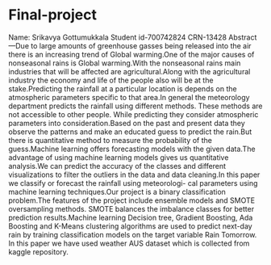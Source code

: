 # Final-project
Name: Srikavya Gottumukkala
Student id-700742824
CRN-13428
Abstract—Due to large amounts of greenhouse gasses being
released into the air there is an increasing trend of Global
warming.One of the major causes of nonseasonal rains is Global
warming.With the nonseasonal rains main industries that will be
affected are agricultural.Along with the agricultural industry the
economy and life of the people also will be at the stake.Predicting
the rainfall at a particular location is depends on the atmospheric
parameters specific to that area.In general the meteorology
department predicts the rainfall using different methods. These
methods are not accessible to other people. While predicting they
consider atmospheric parameters into consideration.Based on the
past and present data they observe the patterns and make an
educated guess to predict the rain.But there is quantitative method
to measure the probability of the guess.Machine learning offers
forecasting models with the given data.The advantage of using
machine learning models gives us quantitative analysis.We can
predict the accuracy of the classes and different visualizations to
filter the outliers in the data and data cleaning.In this paper
we classify or forecast the rainfall using meteorologi- cal
parameters using machine learning techniques.Our project is a
binary classification problem.The features of the project include
ensemble models and SMOTE oversampling methods. SMOTE
balances the imbalance classes for better prediction
results.Machine learning Decision tree, Gradient Boosting, Ada
Boosting and K-Means clustering algorithms are used to predict
next-day rain by training classification models on the target
variable Rain Tomorrow. In this paper we have used weather AUS
dataset which is collected from kaggle repository.
